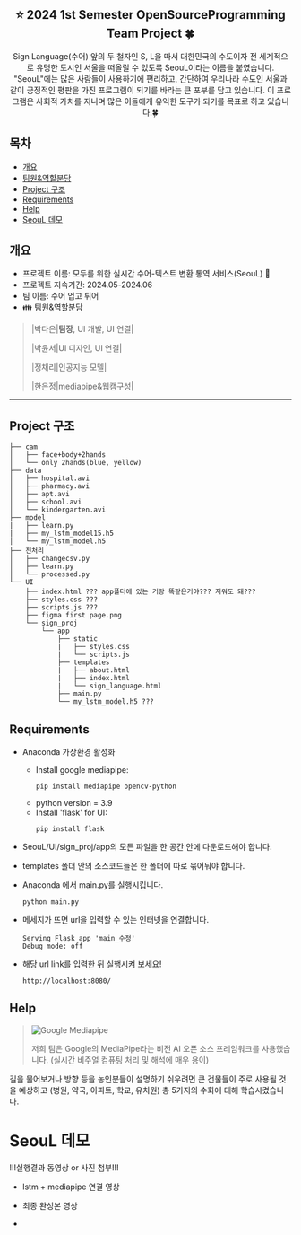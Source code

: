 <div align="center">
<h2> ⭐ 2024 1st Semester OpenSourceProgramming Team Project 🍀</h2>
Sign Language(수어) 앞의 두 철자인 S, L을 따서 대한민국의 수도이자 전 세계적으로 유명한 도시인 서울을 떠올릴 수 있도록 SeouL이라는 이름을 붙였습니다.
"SeouL"에는 많은 사람들이 사용하기에 편리하고, 간단하여 우리나라 수도인 서울과 같이 긍정적인 평판을 가진 프로그램이 되기를 바라는 큰 포부를 담고 있습니다. 이 프로그램은 사회적 가치를 지니며 많은 이들에게 유익한 도구가 되기를 목표로 하고 있습니다.🍀
</div>

## 목차
  - [개요](#개요) 
  - [팀원&역할분담](#팀원&역할분담)
  - [Project 구조](#Project-구조)
  - [Requirements](#Requirements)
  - [Help](#Help)
  - [SeouL 데모](#SeouL-데모)

## 개요
- 프로젝트 이름: 모두를 위한 실시간 수어-텍스트 변환 통역 서비스(SeouL) 🚌
- 프로젝트 지속기간: 2024.05-2024.06
- 팀 이름: 수어 업고 튀어
- 👪 팀원&역할분담
>   |박다은|**팀장**, UI 개발, UI 연결|
>
>  |박윤서|UI 디자인, UI 연결|
>
>  |정채리|인공지능 모델|
>
>  |한은정|mediapipe&웹캠구성|

***

## Project 구조

```
├── cam
│   ├── face+body+2hands
│   └── only 2hands(blue, yellow)
├── data
│   ├── hospital.avi
│   ├── pharmacy.avi
│   ├── apt.avi
│   ├── school.avi
│   └── kindergarten.avi
├── model
|   ├── learn.py
|   ├── my_lstm_model15.h5
│   └── my_lstm_model.h5
├── 전처리
│   ├── changecsv.py
│   ├── learn.py
│   └── processed.py
└── UI
    ├── index.html ??? app폴더에 있는 거랑 똑같은거야??? 지워도 돼???
    ├── styles.css ???
    ├── scripts.js ???
    ├── figma first page.png
    └── sign_proj
        └── app
            ├── static
            |   ├── styles.css
            |   └── scripts.js
            ├── templates
            |   ├── about.html
            |   ├── index.html
            |   └── sign_language.html
            ├── main.py
            └── my_lstm_model.h5 ???
```

## Requirements
* Anaconda 가상환경 활성화
  * Install google mediapipe:
    ```shell
    pip install mediapipe opencv-python
    ```
  * python version = 3.9
  * Install 'flask' for UI:
    ```shell
    pip install flask
    ```

* SeouL/UI/sign_proj/app의 모든 파일을 한 공간 안에 다운로드해야 합니다.
* templates 폴더 안의 소스코드들은 한 폴더에 따로 묶어둬야 합니다.

* Anaconda 에서 main.py를 실행시킵니다.
    ```shell
    python main.py
    ```

* 메세지가 뜨면 url을 입력할 수 있는 인터넷을 연결합니다.
    ```shell
    Serving Flask app 'main_수정'
    Debug mode: off
    ```

* 해당 url link를 입력한 뒤 실행시켜 보세요!
    ```shell
    http://localhost:8080/
    ```

## Help

>![Google Mediapipe](https://github.com/onesilver04/SeouL/assets/141193305/bb47481d-3ddf-43c0-905b-2a710dcf3e23)
>
>저희 팀은 Google의 MediaPipe라는 비전 AI 오픈 소스 프레임워크를 사용했습니다.
(실시간 비주얼 컴퓨팅 처리 및 해석에 매우 용이)

길을 물어보거나 방향 등을 농인분들이 설명하기 쉬우려면 큰 건물들이 주로 사용될 것을 예상하고
(병원, 약국, 아파트, 학교, 유치원) 총 5가지의 수화에 대해 학습시켰습니다.

# SeouL 데모

!!!실행결과 동영상 or 사진 첨부!!!
* lstm + mediapipe 연결 영상
* 최종 완성본 영상

* 
